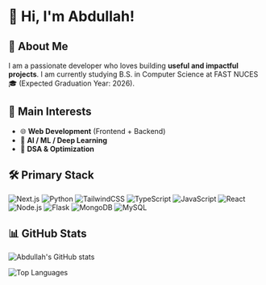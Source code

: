# 👋 Hi, I'm Abdullah!

## 📝 About Me 
I am a passionate developer who loves building **useful and impactful projects**. I am currently studying B.S. in Computer Science at FAST NUCES 🎓 (Expected Graduation Year: 2026).

## 🚀 Main Interests
- 🌐 **Web Development** (Frontend + Backend)  
- 🤖 **AI / ML / Deep Learning**  
- 🧩 **DSA & Optimization**  

## 🛠️ Primary Stack
![Next.js](https://img.shields.io/badge/-Next.js-333333?style=flat&logo=next.js) 
![Python](https://img.shields.io/badge/-Python-333333?style=flat&logo=python) 
![TailwindCSS](https://img.shields.io/badge/-TailwindCSS-333333?style=flat&logo=tailwind-css)
![TypeScript](https://img.shields.io/badge/-TypeScript-333333?style=flat&logo=typescript)
![JavaScript](https://img.shields.io/badge/-JavaScript-333333?style=flat&logo=javascript) 
![React](https://img.shields.io/badge/-React-333333?style=flat&logo=react) 
![Node.js](https://img.shields.io/badge/-Node.js-333333?style=flat&logo=node.js) 
![Flask](https://img.shields.io/badge/-Flask-333333?style=flat&logo=flask) 
![MongoDB](https://img.shields.io/badge/-MongoDB-47A248?style=flat-square&logo=mongodb&logoColor=white)
![MySQL](https://img.shields.io/badge/-MySQL-333333?style=flat&logo=mysql) 

## 📊 GitHub Stats

![Abdullah's GitHub stats](https://github-readme-stats.vercel.app/api?username=mafgit&show_icons=true&theme=radical)  

![Top Languages](https://github-readme-stats.vercel.app/api/top-langs/?username=mafgit&layout=compact&theme=radical)  

<!--
![GitHub Streak](https://github-readme-streak-stats.herokuapp.com/?user=mafgit&theme=dark)
-->
